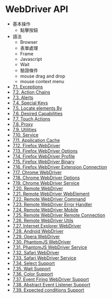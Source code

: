 # WebDriver API

- 基本操作
  - 點擊按鈕
- 語法
  - Browser
  - 表單處理
  - Frame
  - Javascript
  - Wait
  - 驗證條件
  - mouse drag and drop
  - mouse context menu
- [7.1. Exceptions](https://selenium-python.readthedocs.io/api.html#module-selenium.common.exceptions)
- [7.2. Action Chains](https://selenium-python.readthedocs.io/api.html#module-selenium.webdriver.common.action_chains)
- [7.3. Alerts](https://selenium-python.readthedocs.io/api.html#module-selenium.webdriver.common.alert)
- [7.4. Special Keys](https://selenium-python.readthedocs.io/api.html#module-selenium.webdriver.common.keys)
- [7.5. Locate elements By](https://selenium-python.readthedocs.io/api.html#locate-elements-by)
- [7.6. Desired Capabilities](https://selenium-python.readthedocs.io/api.html#desired-capabilities)
- [7.7. Touch Actions](https://selenium-python.readthedocs.io/api.html#module-selenium.webdriver.common.touch_actions)
- [7.8. Proxy](https://selenium-python.readthedocs.io/api.html#module-selenium.webdriver.common.proxy)
- [7.9. Utilities](https://selenium-python.readthedocs.io/api.html#module-selenium.webdriver.common.utils)
- [7.10. Service](https://selenium-python.readthedocs.io/api.html#module-selenium.webdriver.common.service)
- [7.11. Application Cache](https://selenium-python.readthedocs.io/api.html#module-selenium.webdriver.common.html5.application_cache)
- [7.12. Firefox WebDriver](https://selenium-python.readthedocs.io/api.html#module-selenium.webdriver.firefox.webdriver)
- [7.13. Firefox WebDriver Options](https://selenium-python.readthedocs.io/api.html#module-selenium.webdriver.firefox.options)
- [7.14. Firefox WebDriver Profile](https://selenium-python.readthedocs.io/api.html#module-selenium.webdriver.firefox.firefox_profile)
- [7.15. Firefox WebDriver Binary](https://selenium-python.readthedocs.io/api.html#module-selenium.webdriver.firefox.firefox_binary)
- [7.16. Firefox WebDriver Extension Connection](https://selenium-python.readthedocs.io/api.html#module-selenium.webdriver.firefox.extension_connection)
- [7.17. Chrome WebDriver](https://selenium-python.readthedocs.io/api.html#module-selenium.webdriver.chrome.webdriver)
- [7.18. Chrome WebDriver Options](https://selenium-python.readthedocs.io/api.html#module-selenium.webdriver.chrome.options)
- [7.19. Chrome WebDriver Service](https://selenium-python.readthedocs.io/api.html#module-selenium.webdriver.chrome.service)
- [7.20. Remote WebDriver](https://selenium-python.readthedocs.io/api.html#module-selenium.webdriver.remote.webdriver)
- [7.21. Remote WebDriver WebElement](https://selenium-python.readthedocs.io/api.html#module-selenium.webdriver.remote.webelement)
- [7.22. Remote WebDriver Command](https://selenium-python.readthedocs.io/api.html#module-selenium.webdriver.remote.command)
- [7.23. Remote WebDriver Error Handler](https://selenium-python.readthedocs.io/api.html#module-selenium.webdriver.remote.errorhandler)
- [7.24. Remote WebDriver Mobile](https://selenium-python.readthedocs.io/api.html#module-selenium.webdriver.remote.mobile)
- [7.25. Remote WebDriver Remote Connection](https://selenium-python.readthedocs.io/api.html#module-selenium.webdriver.remote.remote_connection)
- [7.26. Remote WebDriver Utils](https://selenium-python.readthedocs.io/api.html#module-selenium.webdriver.remote.utils)
- [7.27. Internet Explorer WebDriver](https://selenium-python.readthedocs.io/api.html#module-selenium.webdriver.ie.webdriver)
- [7.28. Android WebDriver](https://selenium-python.readthedocs.io/api.html#module-selenium.webdriver.android.webdriver)
- [7.29. Opera WebDriver](https://selenium-python.readthedocs.io/api.html#module-selenium.webdriver.opera.webdriver)
- [7.30. PhantomJS WebDriver](https://selenium-python.readthedocs.io/api.html#module-selenium.webdriver.phantomjs.webdriver)
- [7.31. PhantomJS WebDriver Service](https://selenium-python.readthedocs.io/api.html#module-selenium.webdriver.phantomjs.service)
- [7.32. Safari WebDriver](https://selenium-python.readthedocs.io/api.html#module-selenium.webdriver.safari.webdriver)
- [7.33. Safari WebDriver Service](https://selenium-python.readthedocs.io/api.html#module-selenium.webdriver.safari.service)
- [7.34. Select Support](https://selenium-python.readthedocs.io/api.html#module-selenium.webdriver.support.select)
- [7.35. Wait Support](https://selenium-python.readthedocs.io/api.html#module-selenium.webdriver.support.wait)
- [7.36. Color Support](https://selenium-python.readthedocs.io/api.html#module-selenium.webdriver.support.color)
- [7.37. Event Firing WebDriver Support](https://selenium-python.readthedocs.io/api.html#module-selenium.webdriver.support.event_firing_webdriver)
- [7.38. Abstract Event Listener Support](https://selenium-python.readthedocs.io/api.html#module-selenium.webdriver.support.abstract_event_listener)
- [7.39. Expected conditions Support](https://selenium-python.readthedocs.io/api.html#module-selenium.webdriver.support.expected_conditions)
